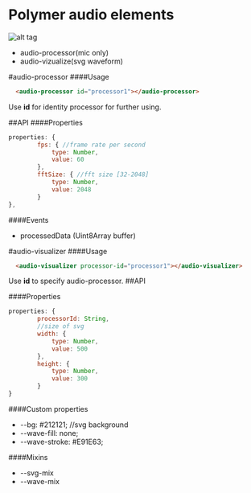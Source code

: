 # Polymer audio elements

![alt tag](https://github.com/DmitryTrigonis/Polymer-audio-elements/blob/master/wave.png?raw=true)

  - audio-processor(mic only)
  - audio-vizualize(svg waveform)

#audio-processor
####Usage

````html
  <audio-processor id="processor1"></audio-processor>
````
Use **id** for identity processor for further using.

##API
####Properties
```js
properties: {
        fps: { //frame rate per second
            type: Number,
            value: 60
        },
        fftSize: { //fft size [32-2048]
            type: Number,
            value: 2048
        }
},
```

####Events
 - processedData (Uint8Array buffer)


#audio-visualizer
####Usage
```html
  <audio-visualizer processor-id="processor1"></audio-visualizer>
```
Use **id** to specify audio-processor.
##API

####Properties
```js
properties: {
        processorId: String,
        //size of svg
        width: {
            type: Number,
            value: 500
        },
        height: {
            type: Number,
            value: 300
        }
}
```

####Custom properties
- --bg: #212121; //svg background
- --wave-fill: none;
- --wave-stroke: #E91E63; 

####Mixins
- --svg-mix
- --wave-mix
